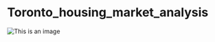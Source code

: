 # Toronto_housing_market_analysis


![This is an image](https://myoctocat.com/assets/images/base-octocat.svg)

